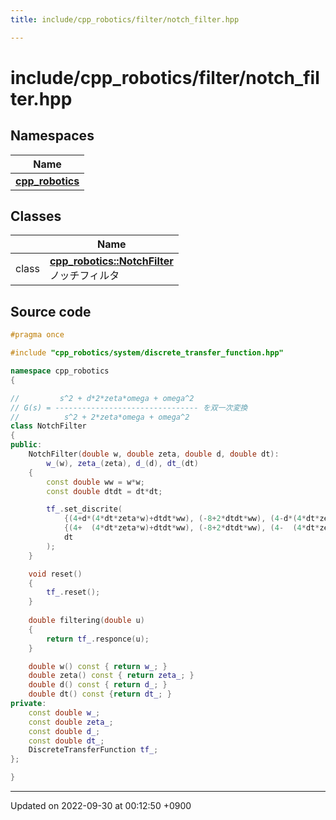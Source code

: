```yaml
---
title: include/cpp_robotics/filter/notch_filter.hpp

---
```


# include/cpp_robotics/filter/notch_filter.hpp



## Namespaces

| Name           |
| -------------- |
| **[cpp_robotics](/cpp_robotics/doxybook/Namespaces/namespacecpp__robotics/)**  |

## Classes

|                | Name           |
| -------------- | -------------- |
| class | **[cpp_robotics::NotchFilter](/cpp_robotics/doxybook/Classes/classcpp__robotics_1_1NotchFilter/)** <br>ノッチフィルタ  |




## Source code

```cpp
#pragma once

#include "cpp_robotics/system/discrete_transfer_function.hpp"

namespace cpp_robotics
{

//         s^2 + d*2*zeta*omega + omega^2
// G(s) = -------------------------------- を双一次変換
//          s^2 + 2*zeta*omega + omega^2
class NotchFilter
{
public:
    NotchFilter(double w, double zeta, double d, double dt):
        w_(w), zeta_(zeta), d_(d), dt_(dt)
    {
        const double ww = w*w;
        const double dtdt = dt*dt;

        tf_.set_discrite(
            {(4+d*(4*dt*zeta*w)+dtdt*ww), (-8+2*dtdt*ww), (4-d*(4*dt*zeta*w)+dtdt*ww)},
            {(4+  (4*dt*zeta*w)+dtdt*ww), (-8+2*dtdt*ww), (4-  (4*dt*zeta*w)+dtdt*ww)},
            dt
        );
    }

    void reset()
    {
        tf_.reset();
    }
    
    double filtering(double u)
    {
        return tf_.responce(u);
    }

    double w() const { return w_; }
    double zeta() const { return zeta_; }
    double d() const { return d_; }
    double dt() const {return dt_; }
private:
    const double w_;
    const double zeta_;
    const double d_;
    const double dt_;
    DiscreteTransferFunction tf_;
};

}
```


-------------------------------

Updated on 2022-09-30 at 00:12:50 +0900

